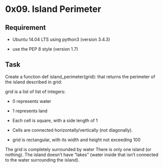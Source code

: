 # 0x09. Island Perimeter
## Requirement
* Ubuntu 14.04 LTS using python3 (version 3.4.3)

* use the PEP 8 style (version 1.7)

## Task
Create a function def island_perimeter(grid): that returns the perimeter of the island described in grid:

grid is a list of list of integers:

- 0 represents water

- 1 represents land

- Each cell is square, with a side length of 1

- Cells are connected horizontally/vertically (not diagonally).

- grid is rectangular, with its width and height not exceeding 100

The grid is completely surrounded by water
There is only one island (or nothing).
The island doesn’t have “lakes” (water inside that isn’t connected to the water surrounding the island).
